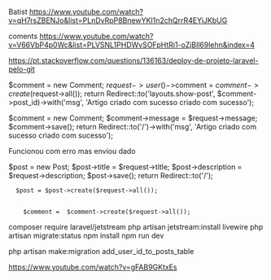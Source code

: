 
Batist
https://www.youtube.com/watch?v=qH7rsZBENJo&list=PLnDvRpP8BnewYKI1n2chQrrR4EYiJKbUG

coments 
https://www.youtube.com/watch?v=V66VbP4p0Wc&list=PLVSNL1PHDWvSOFpHtRi1-oZjBll69lehn&index=4



https://pt.stackoverflow.com/questions/136163/deploy-de-projeto-laravel-pelo-git

$comment = new Comment;
        $request->user()->$comment = $comment->create($request->all());
        return Redirect::to('layouts.show-post',  $comment->post_id)->with('msg', 'Artigo criado com sucesso criado com sucesso');
        
$comment = new Comment;
        $comment->message = $request->message;
        $comment->save();
        return Redirect::to('/')->with('msg', 'Artigo criado com sucesso criado com sucesso');


Funcionou com erro mas enviou dado

$post = new Post;
        $post->title = $request->title;
        $post->description = $request->description;
        $post->save();
        return Redirect::to('/');


      $post = $post->create($request->all());


        $comment =  $comment->create($request->all());
        

  <div class="m-icons-up-del">
     <a href="posts/{{ $post->id }}"></a>
 </div>


composer require laravel/jetstream
php artisan jetstream:install livewire
php artisan migrate:status
npm install
npm run dev

php artisan make:migration add_user_id_to_posts_table

https://www.youtube.com/watch?v=gFAB9GKtxEs
